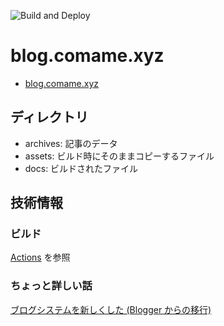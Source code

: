 ![Build and Deploy](https://github.com/comame/blog.comame.xyz/workflows/Build%20and%20Deploy/badge.svg)

# blog.comame.xyz
- [blog.comame.xyz](https://blog.comame.xyz)

## ディレクトリ
- archives: 記事のデータ
- assets: ビルド時にそのままコピーするファイル
- docs: ビルドされたファイル

## 技術情報

### ビルド
[Actions](https://github.com/comame/blog.comame.xyz/blob/master/.github/workflows/build.yml) を参照

### ちょっと詳しい話
[ブログシステムを新しくした (Blogger からの移行)](https://blog.comame.xyz/entries/2020-03-07/new-blog-system.html)
